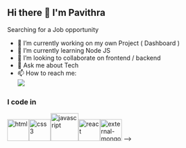 ## Hi there 👋 I'm Pavithra

Searching for a Job opportunity

- 🔭 I’m currently working on my own Project ( Dashboard ) 
- 🌱 I’m currently learning Node JS
- 👯 I’m looking to collaborate on frontend / backend  
- 💬 Ask me about Tech 
- 📫 How to reach me:
<br /> [<img src="https://img.shields.io/badge/LinkedIn-0077B5?style=for-the-badge&logo=linkedin&logoColor=white" />](https://www.linkedin.com/in/pavithra0402/)

### I code in
<img width="50" height="50" src="https://img.icons8.com/nolan/64/html.png" alt="html"/><img width="50" height="50" src="https://img.icons8.com/color/48/css3.png" alt="css3"/><img width="64" height="64" src="https://img.icons8.com/nolan/64/javascript.png" alt="javascript"/><img width="50" height="50" src="https://img.icons8.com/office/16/react.png" alt="react"/><img width="50" height="50" src="https://img.icons8.com/external-tal-revivo-shadow-tal-revivo/24/external-mongodb-a-cross-platform-document-oriented-database-program-logo-shadow-tal-revivo.png" alt="external-mongodb-a-cross-platform-document-oriented-database-program-logo-shadow-tal-revivo"/>
-->
